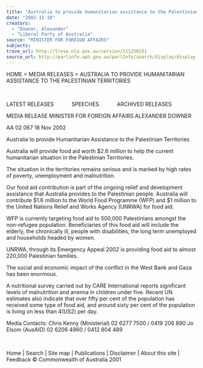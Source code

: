 ```yaml
---
title: "Australia to provide humanitarian assistance to the Palestinian Territories."
date: "2002-11-18"
creators:
  - "Downer, Alexander"
  - "Liberal Party of Australia"
source: "MINISTER FOR FOREIGN AFFAIRS"
subjects:
trove_url: http://trove.nla.gov.au/version/211250151
source_url: http://parlinfo.aph.gov.au/parlInfo/search/display/display.w3p;query=Id%3A%22media/pressrel/AQW76%22
---
```


  HOME > MEDIA RELEASES > AUSTRALIA TO PROVIDE HUMANITARIAN ASSISTANCE TO THE PALESTINIAN TERRITORIES

  

   LATEST RELEASES             SPEECHES             ARCHIVED RELEASES           

 MEDIA RELEASE MINISTER FOR FOREIGN AFFAIRS ALEXANDER DOWNER

 AA 02 067 18 Nov 2002

 Australia to provide Humanitarian Assistance to the Palestinian Territories

 Australia will provide food aid worth $2.6 million to help the current humanitarian situation in the Palestinian Territories.

 The situation in the territories remains serious and is marked by high rates of poverty, unemployment and malnutrition.

 Our food aid contribution is part of the ongoing relief and development assistance that Australia provides to the Palestinian people. Australia will contribute $1.6 million to the World Food Programme (WFP) and $1 million to the United Nations Relief and Works Agency (UNRWA) for food aid.

 WFP is currently targeting food aid to 500,000 Palestinians amongst the non-refugee population. Beneficiaries of this food aid will include the elderly, the chronically ill, people with disabilities, the long term unemployed and households headed by women.

 UNRWA, through its Emergency Appeal 2002 is providing food aid to almost 220,000 Palestinian families.

 The social and economic impact of the conflict in the West Bank and Gaza has been enormous.

 A nutritional survey carried out by CARE International reports significant levels of malnutrition and anemia in children under five. Recent UN estimates also indicate that over fifty per cent of the population has received some type of food aid, and around sixty per cent of the population is living on less than $4 ($US2) per day.

 Media Contacts: Chris Kenny (Ministerial) 02 6277 7500 / 0419 206 890 Jo Elsom (AusAID) 02 6206 4960 / 0412 804 489

  

 Home | Search | Site map | Publications | Disclaimer | About this site | Feedback © Commonwealth of Australia 2001

